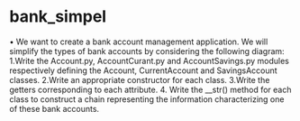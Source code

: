 # bank_simpel
• We want to create a bank account management application. We
will simplify the types of bank accounts by considering the following diagram:
1.Write the Account.py, AccountCurant.py and AccountSavings.py modules
respectively defining the Account, CurrentAccount and SavingsAccount classes.
2.Write an appropriate constructor for each class.
3.Write the getters corresponding to each attribute.
4. Write the __str() method for each class to construct a chain
representing the information characterizing one of these bank accounts.
